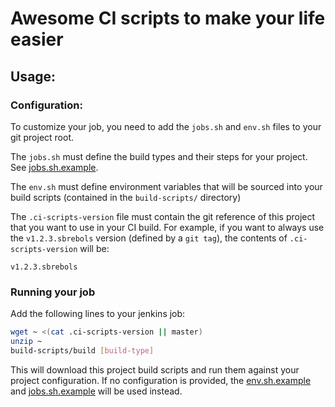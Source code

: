 # Awesome CI scripts to make your life easier

## Usage:

### Configuration:

To customize your job, you need to add the `jobs.sh` and `env.sh` files to your
git project root.

The `jobs.sh` must define the build types and their steps for your project. See
[jobs.sh.example](./jobs.sh.example).

The `env.sh` must define environment variables that will be sourced into your
build scripts (contained in the `build-scripts/` directory)

The `.ci-scripts-version` file must contain the git reference of this project
that you want to use in your CI build. For example, if you want to always use
the `v1.2.3.sbrebols` version (defined by a `git tag`), the contents of
`.ci-scripts-version` will be:

```
v1.2.3.sbrebols
```

### Running your job

Add the following lines to your jenkins job:

```sh
wget ~ <(cat .ci-scripts-version || master)
unzip ~
build-scripts/build [build-type]
```

This will download this project build scripts and run them against your project
configuration. If no configuration is provided, the [env.sh.example](./env.sh.example)
and [jobs.sh.example](./jobs.sh.example) will be used instead.
